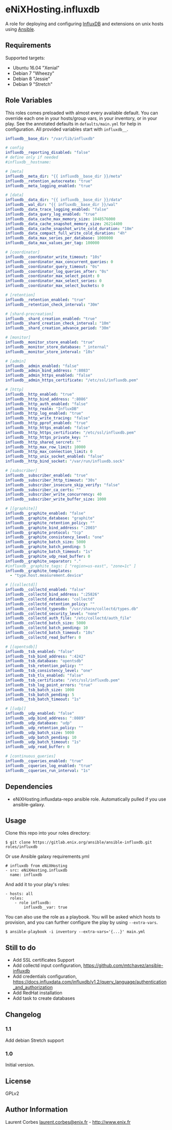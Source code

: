 eNiXHosting.influxdb
=================

A role for deploying and configuring [InfluxDB](http://www.influxdata.com) and extensions on unix hosts using [Ansible](http://www.ansible.com/).


Requirements
------------

Supported targets:

- Ubuntu 16.04 "Xenial"
- Debian 7 "Wheezy"
- Debian 8 "Jessie"
- Debian 9 "Stretch"

Role Variables
--------------

This roles comes preloaded with almost every available default. You can override each one in your hosts/group vars, in your inventory, or in your play. See the annotated defaults in `defaults/main.yml` for help in configuration. All provided variables start with `influxdb__`.

```yaml
influxdb__base_dir: "/var/lib/influxdb"

# config
influxdb__reporting_disabled: "false"
# define only if needed
#influxdb__hostname:

# [meta]
influxdb__meta_dir: "{{ influxdb__base_dir }}/meta"
influxdb__retention_autocreate: "true"
influxdb__meta_logging_enabled: "true"

# [data]
influxdb__data_dir: "{{ influxdb__base_dir }}/data"
influxdb__wal_dir: "{{ influxdb__base_dir }}/wal"
influxdb__data_trace_logging_enabled: "false"
influxdb__data_query_log_enabled: "true"
influxdb__data_cache_max_memory_size: 1048576000
influxdb__data_cache_snapshot_memory_size: 26214400
influxdb__data_cache_snapshot_write_cold_duration: "10m"
influxdb__data_compact_full_write_cold_duration: "4h"
influxdb__data_max_series_per_database: 1000000
influxdb__data_max_values_per_tag: 100000

# [coordinator]
influxdb__coordinator_write_timeout: "10s"
influxdb__coordinator_max_concurrent_queries: 0
influxdb__coordinator_query_timeout: "0s"
influxdb__coordinator_log_queries_after: "0s"
influxdb__coordinator_max_select_point: 0
influxdb__coordinator_max_select_series: 0
influxdb__coordinator_max_select_buckets: 0

# [retention]
influxdb__retention_enabled: "true"
influxdb__retention_check_interval: "30m"

# [shard-precreation]
influxdb__shard_creation_enabled: "true"
influxdb__shard_creation_check_interval: "10m"
influxdb__shard_creation_advance_period: "30m"

# [monitor]
influxdb__monitor_store_enabled: "true"
influxdb__monitor_store_database: "_internal"
influxdb__monitor_store_interval: "10s"

# [admin]
influxdb__admin_enabled: "false"
influxdb__admin_bind_address: ":8083"
influxdb__admin_https_enabled: "false"
influxdb__admin_https_certificate: "/etc/ssl/influxdb.pem"

# [http]
influxdb__http_enabled: "true"
influxdb__http_bind_address: ":8086"
influxdb__http_auth_enabled: "false"
influxdb__http_realm: "InfluxDB"
influxdb__http_log_enabled: "true"
influxdb__http_write_tracing: "false"
influxdb__http_pprof_enabled: "true"
influxdb__http_https_enabled: "false"
influxdb__http_https_certificate: "/etc/ssl/influxdb.pem"
influxdb__http_https_private_key: ""
influxdb__http_shared_sercret: ""
influxdb__http_max_row_limit: 10000
influxdb__http_max_connection_limit: 0
influxdb__http_unix_socket_enabled: "false"
influxdb__http_bind_socket: "/var/run/influxdb.sock"

# [subscriber]
influxdb__subscriber_enabled: "true"
influxdb__subscriber_http_timeout: "30s"
influxdb__subscriber_insecure_skip_verify: "false"
influxdb__subscriber_ca_certs: ""
influxdb__subscriber_write_concurrency: 40
influxdb__subscriber_write_buffer_size: 1000

# [[graphite]]
influxdb__graphite_enabled: "false"
influxdb__graphite_database: "graphite"
influxdb__graphite_retention_policy: ""
influxdb__graphite_bind_address: ":2003"
influxdb__graphite_protocol: "tcp"
influxdb__graphite_consistency_level: "one"
influxdb__graphite_batch_size: 5000
influxdb__graphite_batch_pending: 5
influxdb__graphite_batch_timeout: "1s"
influxdb__graphite_udp_read_buffer: 0
influxdb__graphite_separator: "."
#influxdb__graphite_tags: [ "region=us-east", "zone=1c" ]
influxdb__graphite_templates:
  - "type.host.measurement.device"

# [[collectd]]
influxdb__collectd_enabled: "false"
influxdb__collectd_bind_address: ":25826"
influxdb__collectd_database: "collectd"
influxdb__collectd_retention_policy: ""
influxdb__collectd_typesdb: "/usr/share/collectd/types.db"
influxdb__collectd_security_level: "none"
influxdb__collectd_auth_file: "/etc/collectd/auth_file"
influxdb__collectd_batch_size: 5000
influxdb__collectd_batch_pending: 10
influxdb__collectd_batch_timeout: "10s"
influxdb__collectd_read_buffer: 0

# [[opentsdb]]
influxdb__tsb_enabled: "false"
influxdb__tsb_bind_address: ":4242"
influxdb__tsb_database: "opentsdb"
influxdb__tsb_retention_policy: ""
influxdb__tsb_consistency_level: "one"
influxdb__tsb_tls_enabled: "false"
influxdb__tsb_certificate: "/etc/ssl/influxdb.pem"
influxdb__tsb_log_point_errors: "true"
influxdb__tsb_batch_size: 1000
influxdb__tsb_batch_pending: 5
influxdb__tsb_batch_timeout: "1s"

# [[udp]]
influxdb__udp_enabled: "false"
influxdb__udp_bind_address: ":8089"
influxdb__udp_database: "udp"
influxdb__udp_retention_policy: ""
influxdb__udp_batch_size: 5000
influxdb__udp_batch_pending: 10
influxdb__udp_batch_timeout: "1s"
influxdb__udp_read_buffer: 0

# [continuous_queries]
influxdb__cqueries_enabled: "true"
influxdb__cqueries_log_enabled: "true"
influxdb__cqueries_run_interval: "1s"

```

Dependencies
------------

- eNiXHosting.influxdata-repo ansible role. Automatically pulled if you use ansible-galaxy.

Usage
-----

Clone this repo into your roles directory:

    $ git clone https://gitlab.enix.org/ansible/ansible-influxdb.git roles/influxdb

Or use Ansible galaxy requirements.yml

    # influxdb from eNiXHosting
    - src: eNiXHosting.influxdb
      name: influxdb

And add it to your play's roles:

    - hosts: all
      roles:
        - role influxdb:
            influxdb__var: true

You can also use the role as a playbook. You will be asked which hosts to provision, and you can further configure the play by using `--extra-vars`.

    $ ansible-playbook -i inventory --extra-vars='{...}' main.yml

Still to do
-----------

- Add SSL certificates Support
- Add collectd input configuration, https://github.com/mtchavez/ansible-influxdb
- Add credentials configuration, https://docs.influxdata.com/influxdb/v1.2/query_language/authentication_and_authorization
- Add RedHat installation
- Add task to create databases


Changelog
---------

### 1.1
Add debian Stretch support

### 1.0

Initial version.

License
-------

GPLv2

Author Information
------------------

Laurent Corbes <laurent.corbes@enix.fr> - http://www.enix.fr
